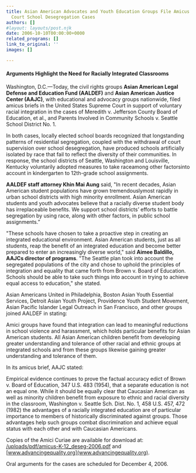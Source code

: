 ```yaml
---
title: Asian American Advocates and Youth Education Groups File Amicus Briefs in Supreme
  Court School Desegregation Cases
authors: []
#layout: layouts/post.njk
date: 2006-10-10T00:00:00+0000
related_programs: []
link_to_original: ''
images: []

---
```

#### Arguments Highlight the Need for Racially Integrated Classrooms

 

Washington, D.C.—Today, the civil rights groups **Asian American Legal Defense and Education Fund (AALDEF)** and **Asian American Justice Center (AAJC)**, with educational and advocacy groups nationwide, filed amicus briefs in the United States Supreme Court in support of voluntary racial integration in the cases of Meredith v. Jefferson County Board of Education, et al., and Parents Involved in Community Schools v. Seattle School District No. 1.

In both cases, locally elected school boards recognized that longstanding patterns of residential segregation, coupled with the withdrawal of court supervision over school desegregation, have produced schools artificially isolated by race that fail to reflect the diversity of their communities. In response, the school districts of Seattle, Washington and Louisville, Kentucky voluntarily adopted measures to take raceamong other factorsinto account in kindergarten to 12th-grade school assignments.

**AALDEF staff attorney Khin Mai Aung** said, "In recent decades, Asian American student populations have grown tremendouslymost rapidly in urban school districts with high minority enrollment. Asian American students and youth advocates believe that a racially diverse student body has irreplaceable benefits. We support school districts’ efforts to battle segregation by using race, along with other factors, in public school assignments.”

"These schools have chosen to take a proactive step in creating an integrated educational environment. Asian American students, just as all students, reap the benefit of an integrated education and become better prepared to enter an increasingly diverse world," said **Aimee Baldillo, AAJCs director of programs**. "The Seattle plan took into account the segregated populations of the city and chose to uphold the principles of integration and equality that came forth from Brown v. Board of Education. Schools should be able to take such things into account in trying to achieve equal access to education," she stated.

Asian Americans United in Philadelphia, Boston Asian Youth Essential Services, Detroit Asian Youth Project, Providence Youth Student Movement, Asian Pacific Islander Legal Outreach in San Francisco, and other groups joined AALDEF in stating:

Amici groups have found that integration can lead to meaningful reductions in school violence and harassment, which holds particular benefits for Asian American students. All Asian American children benefit from developing greater understanding and tolerance of other racial and ethnic groups at integrated schools and from these groups likewise gaining greater understanding and tolerance of them.

In its amicus brief, AAJC stated:

Empirical evidence continues to prove the factual accuracy edict of Brown v. Board of Education, 347 U.S. 483 (1954), that a separate education is not an equal one. While it should be equally clear that Caucasian American as well as minority children benefit from exposure to ethnic and racial diversity in the classroom, Washington v. Seattle Sch. Dist. No. 1, 458 U.S. 457, 472 (1982) the advantages of a racially integrated education are of particular importance to members of historically discriminated against groups. Those advantages help such groups combat discrimination and achieve equal status with each other and with Caucasian Americans.

Copies of the Amici Curiae are available for download at: [/uploads/pdf/amicus-K-12_deseg-2006.pdf](/uploads/pdf/amicus-K-12_deseg-2006.pdf) and [www.advancingequality.org](www.advancingequality.org).

Oral arguments for the cases are scheduled for December 4, 2006.